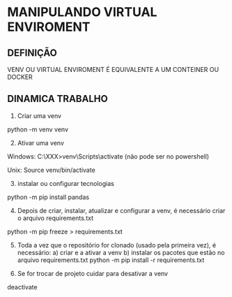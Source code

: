 # MANIPULANDO VIRTUAL ENVIROMENT

## DEFINIÇÃO
VENV OU VIRTUAL ENVIROMENT É EQUIVALENTE A UM CONTEINER OU DOCKER

## DINAMICA TRABALHO

1) Criar uma venv 

python -m venv venv

2) Ativar uma venv 

Windows: C:\XXX>venv\Scripts\activate (não pode ser no powershell)

Unix: Source venv/bin/activate

3) instalar ou configurar tecnologias 

python -m pip install pandas

4) Depois de criar, instalar, atualizar e configurar a venv, é necessário criar o arquivo requirements.txt

python -m pip freeze > requirements.txt

5) Toda a vez que o repositório for clonado (usado pela primeira vez), é necessário:
    a) criar e a ativar a venv
    b) instalar os pacotes que estão no arquivo requirements.txt
        python -m pip install -r requirements.txt

6) Se for trocar de projeto  cuidar para desativar a venv

deactivate
